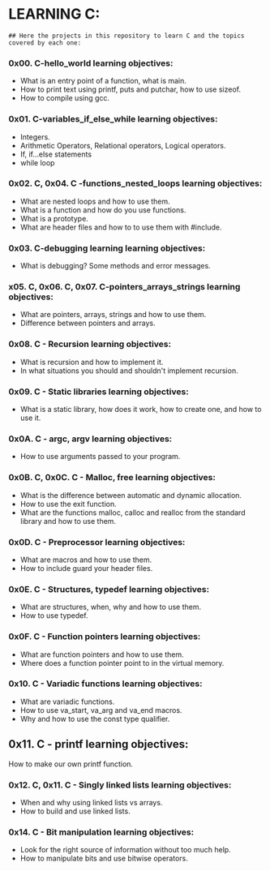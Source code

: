 # LEARNING C:
	## Here the projects in this repository to learn C and the topics covered by each one:

### 0x00. C-hello_world learning objectives:
- What is an entry point of a  function, what is main.
- How to print text using printf, puts and putchar, how to use sizeof.
- How to compile using gcc.

### 0x01. C-variables_if_else_while learning objectives:
- Integers.
- Arithmetic Operators, Relational operators, Logical operators.
- If, if…else  statements
- while loop

### 0x02. C, 0x04. C -functions_nested_loops  learning objectives:
- What are nested loops and how to use them.
- What is a function and how do you use functions.
- What is a prototype.
- What are header files and how to to use them with #include.

### 0x03. C-debugging learning learning objectives:
- What is debugging? Some methods and error messages.

### x05. C, 0x06. C, 0x07. C-pointers_arrays_strings learning objectives:
- What are pointers, arrays, strings and how to use them.
- Difference between pointers and arrays.

### 0x08. C - Recursion learning objectives:
- What is recursion and how to implement it.
- In what situations you should and shouldn't implement recursion.

### 0x09. C - Static libraries learning objectives:
- What is a static library, how does it work, how to create one, and how to use it.

### 0x0A. C - argc, argv learning objectives:
- How to use arguments passed to your program.

### 0x0B. C, 0x0C. C - Malloc, free learning objectives:
- What is the difference between automatic and dynamic allocation.
- How to use the exit function.
- What are the functions malloc, calloc and realloc from the standard library and how to use them.

### 0x0D. C - Preprocessor learning objectives:
- What are macros and how to use them.
- How to include guard your header files.

### 0x0E. C - Structures, typedef learning objectives:
- What are structures, when, why and how to use them.
- How to use typedef.

### 0x0F. C - Function pointers learning objectives:
- What are function pointers and how to use them.
- Where does a function pointer point to in the virtual memory.

### 0x10. C - Variadic functions learning objectives:
- What are variadic functions.
- How to use va_start, va_arg and va_end macros. 
- Why and how to use the const type qualifier. 
 
 ## 0x11. C - printf  learning objectives:
 How to make our own printf function.

 ### 0x12. C, 0x11. C - Singly linked lists learning objectives:
 - When and why using linked lists vs arrays.
 - How to build and use linked lists.
 
 ### 0x14. C - Bit manipulation learning objectives:
 - Look for the right source of information without too much help.
 - How to manipulate bits and use bitwise operators.
